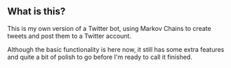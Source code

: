 ## What is this?
This is my own version of a Twitter bot, using Markov Chains to create tweets
and post them to a Twitter account.

Although the basic functionality is here now, it still has some extra features
and quite a bit of polish to go before I'm ready to call it finished.